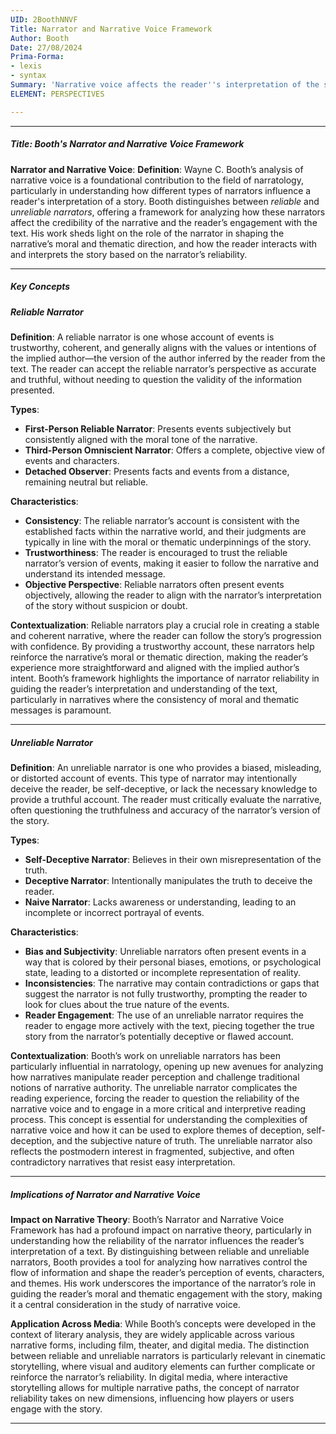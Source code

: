 ```yaml
---
UID: 2BoothNNVF
Title: Narrator and Narrative Voice Framework
Author: Booth
Date: 27/08/2024
Prima-Forma:
- lexis
- syntax
Summary: 'Narrative voice affects the reader''s interpretation of the story: reliable and unreliable narrator.'
ELEMENT: PERSPECTIVES

---
```


---

##### Title: **Booth's Narrator and Narrative Voice Framework**

**Narrator and Narrative Voice**:
   **Definition**: Wayne C. Booth’s analysis of narrative voice is a foundational contribution to the field of narratology, particularly in understanding how different types of narrators influence a reader's interpretation of a story. Booth distinguishes between *reliable* and *unreliable narrators*, offering a framework for analyzing how these narrators affect the credibility of the narrative and the reader’s engagement with the text. His work sheds light on the role of the narrator in shaping the narrative’s moral and thematic direction, and how the reader interacts with and interprets the story based on the narrator’s reliability.

---

##### Key Concepts

##### Reliable Narrator

**Definition**:
   A reliable narrator is one whose account of events is trustworthy, coherent, and generally aligns with the values or intentions of the implied author—the version of the author inferred by the reader from the text. The reader can accept the reliable narrator’s perspective as accurate and truthful, without needing to question the validity of the information presented.

**Types**:
   - **First-Person Reliable Narrator**: Presents events subjectively but consistently aligned with the moral tone of the narrative.
   - **Third-Person Omniscient Narrator**: Offers a complete, objective view of events and characters.
   - **Detached Observer**: Presents facts and events from a distance, remaining neutral but reliable.

**Characteristics**:
   - **Consistency**: The reliable narrator’s account is consistent with the established facts within the narrative world, and their judgments are typically in line with the moral or thematic underpinnings of the story.
   - **Trustworthiness**: The reader is encouraged to trust the reliable narrator’s version of events, making it easier to follow the narrative and understand its intended message.
   - **Objective Perspective**: Reliable narrators often present events objectively, allowing the reader to align with the narrator’s interpretation of the story without suspicion or doubt.

**Contextualization**:
   Reliable narrators play a crucial role in creating a stable and coherent narrative, where the reader can follow the story’s progression with confidence. By providing a trustworthy account, these narrators help reinforce the narrative’s moral or thematic direction, making the reader’s experience more straightforward and aligned with the implied author’s intent. Booth’s framework highlights the importance of narrator reliability in guiding the reader’s interpretation and understanding of the text, particularly in narratives where the consistency of moral and thematic messages is paramount.

---

##### Unreliable Narrator

**Definition**:
   An unreliable narrator is one who provides a biased, misleading, or distorted account of events. This type of narrator may intentionally deceive the reader, be self-deceptive, or lack the necessary knowledge to provide a truthful account. The reader must critically evaluate the narrative, often questioning the truthfulness and accuracy of the narrator’s version of the story.

**Types**:
   - **Self-Deceptive Narrator**: Believes in their own misrepresentation of the truth.
   - **Deceptive Narrator**: Intentionally manipulates the truth to deceive the reader.
   - **Naive Narrator**: Lacks awareness or understanding, leading to an incomplete or incorrect portrayal of events.

**Characteristics**:
   - **Bias and Subjectivity**: Unreliable narrators often present events in a way that is colored by their personal biases, emotions, or psychological state, leading to a distorted or incomplete representation of reality.
   - **Inconsistencies**: The narrative may contain contradictions or gaps that suggest the narrator is not fully trustworthy, prompting the reader to look for clues about the true nature of the events.
   - **Reader Engagement**: The use of an unreliable narrator requires the reader to engage more actively with the text, piecing together the true story from the narrator’s potentially deceptive or flawed account.

**Contextualization**:
   Booth’s work on unreliable narrators has been particularly influential in narratology, opening up new avenues for analyzing how narratives manipulate reader perception and challenge traditional notions of narrative authority. The unreliable narrator complicates the reading experience, forcing the reader to question the reliability of the narrative voice and to engage in a more critical and interpretive reading process. This concept is essential for understanding the complexities of narrative voice and how it can be used to explore themes of deception, self-deception, and the subjective nature of truth. The unreliable narrator also reflects the postmodern interest in fragmented, subjective, and often contradictory narratives that resist easy interpretation.

---

##### Implications of **Narrator and Narrative Voice**

**Impact on Narrative Theory**:
   Booth’s Narrator and Narrative Voice Framework has had a profound impact on narrative theory, particularly in understanding how the reliability of the narrator influences the reader’s interpretation of a text. By distinguishing between reliable and unreliable narrators, Booth provides a tool for analyzing how narratives control the flow of information and shape the reader’s perception of events, characters, and themes. His work underscores the importance of the narrator’s role in guiding the reader’s moral and thematic engagement with the story, making it a central consideration in the study of narrative voice.

**Application Across Media**:
   While Booth’s concepts were developed in the context of literary analysis, they are widely applicable across various narrative forms, including film, theater, and digital media. The distinction between reliable and unreliable narrators is particularly relevant in cinematic storytelling, where visual and auditory elements can further complicate or reinforce the narrator’s reliability. In digital media, where interactive storytelling allows for multiple narrative paths, the concept of narrator reliability takes on new dimensions, influencing how players or users engage with the story.

---

